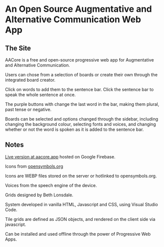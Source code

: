# An Open Source Augmentative and Alternative Communication Web App

## The Site

AACore is a free and open-source progressive web app for Augmentative and Alternative Communication.

Users can chose from a selection of boards or create their own through the integrated board creator.

Click on words to add them to the sentence bar. Click the sentence bar to speak the whole sentence at once.

The purple buttons with change the last word in the bar, making them plural, past tense or negative.

Boards can be selected and options changed through the sidebar, including changing the background colour, selecting fonts and voices, and changing whether or not the word is spoken as it is added to the sentence bar.

## Notes

[Live version at aacore.app](https://aacore.app) hosted on Google Firebase.

Icons from [opensymbols.org](opensymbols.org)

Icons are WEBP files stored on the server or hotlinked to opensymbols.org.

Voices from the speech engine of the device.

Grids designed by Beth Lonsdale.

System developed in vanilla HTML, Javascript and CSS, using Visual Studio Code.

Tile grids are defined as JSON objects, and rendered on the client side via javascript.

Can be installed and used offline through the power of Progressive Web Apps.
